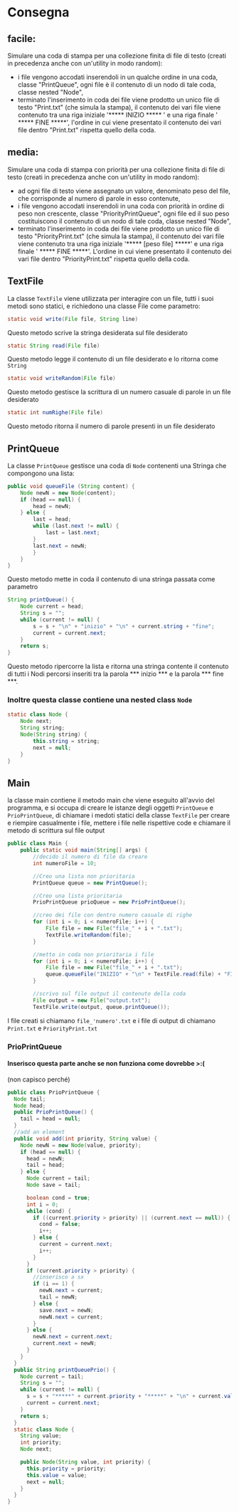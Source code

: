 # Consegna
## facile:
Simulare una coda di stampa per una collezione finita di file di testo 
(creati in precedenza anche con un'utility in modo random):
- i file vengono accodati inserendoli in un qualche ordine in una coda,
classe "PrintQueue", ogni file è il contenuto di un nodo di tale coda, 
classe nested "Node",
- terminato l'inserimento in coda dei file viene prodotto un unico file di testo 
"Print.txt" (che simula la stampa), il contenuto dei vari file viene contenuto 
tra una riga iniziale '***** INIZIO ***** ' e una riga finale  ' ***** FINE *****', 
l'ordine in cui viene presentato il contenuto dei vari file dentro "Print.txt" 
rispetta quello della coda.

## media:
Simulare una coda di stampa con priorità per una collezione finita di file di testo
(creati in precedenza anche con un'utility in modo random):
- ad ogni file di testo viene assegnato un valore, denominato peso del file,
che corrisponde al numero di parole in esso contenute,
- i file vengono accodati inserendoli in una coda con priorità in ordine di
peso non crescente, classe
  "PriorityPrintQueue", ogni file ed il suo peso costituiscono il contenuto
di un nodo di tale coda, classe
  nested "Node",
- terminato l'inserimento in coda dei file viene prodotto un unico
file di testo "PriorityPrint.txt" (che simula la stampa), il contenuto dei
vari file viene contenuto tra una riga iniziale '***** [peso file] *****' e una riga
finale ' ***** FINE *****'. L'ordine in cui viene presentato il contenuto dei vari file
dentro "PriorityPrint.txt" rispetta quello della coda.

## TextFile
La classe `TextFile` viene utilizzata per interagire con un file, tutti i suoi metodi
sono statici, e richiedono una classe File come parametro:
```java
static void write(File file, String line)
```
Questo metodo scrive la stringa desiderata sul file desiderato
```java
static String read(File file)
```
Questo metodo legge il contenuto di un file desiderato e lo ritorna come `String`
```java
static void writeRandom(File file)
```
Questo metodo gestisce la scrittura di un numero casuale di parole in un file desiderato
```java
static int numRighe(File file)
```
Questo metodo ritorna il numero di parole presenti in un file desiderato

## PrintQueue
La classe `PrintQueue` gestisce una coda di `Node` contenenti una Stringa
che compongono una lista:
```java
public void queueFile (String content) {
    Node newN = new Node(content);
    if (head == null) {
        head = newN;
    } else {
        last = head;
        while (last.next != null) {
            last = last.next;
        }
        last.next = newN;
        }
    }
}
```
Questo metodo mette in coda il contenuto di una stringa passata come parametro
```java
String printQueue() {
    Node current = head;
    String s = "";
    while (current != null) {
        s = s + "\n" + "inizio" + "\n" + current.string + "fine";
        current = current.next;
    }
    return s;
}
```
Questo metodo ripercorre la lista e ritorna una stringa contente
il contenuto di tutti i Nodi percorsi inseriti tra la parola
*** inizio *** e la parola *** fine ***.

### Inoltre questa classe contiene una nested class `Node`
```java
static class Node { 
    Node next;
    String string;
    Node(String string) {
        this.string = string;
        next = null;
    }
}
```

## Main
la classe main contiene il metodo main che viene eseguito all'avvio del programma,
e si occupa di creare le istanze degli oggetti `PrintQueue` e `PrioPrintQueue`,
di chiamare i medoti statici della classe `TextFile` per creare e riempire casualmente
i file, mettere i file nelle rispettive code e chiamare il metodo di scrittura sul file
output
```java
public class Main {
    public static void main(String[] args) {
        //decido il numero di file da creare
        int numeroFile = 10;

        //Creo una lista non prioritaria
        PrintQueue queue = new PrintQueue();

        //Creo una lista prioritaria
        PrioPrintQueue prioQueue = new PrioPrintQueue();

        //creo dei file con dentro numero casuale di righe
        for (int i = 0; i < numeroFile; i++) {
            File file = new File("file_" + i + ".txt");
            TextFile.writeRandom(file);
        }

        //metto in coda non prioritaria i file
        for (int i = 0; i < numeroFile; i++) {
            File file = new File("file_" + i + ".txt");
            queue.queueFile("INIZIO" + "\n" + TextFile.read(file) + "FINE" + "\n");
        }

        //scrivo sul file output il contenuto della coda
        File output = new File("output.txt");
        TextFile.write(output, queue.printQueue());
```
I file creati si chiamano `file_'numero'.txt` e i file di output di chiamano `Print.txt`
e `PriorityPrint.txt`


### PrioPrintQueue
#### Inserisco questa parte anche se non funziona come dovrebbe >:(
(non capisco perché)

```java
public class PrioPrintQueue {
  Node tail;
  Node head;
  public PrioPrintQueue() {
    tail = head = null;
  }
  //add an element
  public void add(int priority, String value) {
    Node newN = new Node(value, priority);
    if (head == null) {
      head = newN;
      tail = head;
    } else {
      Node current = tail;
      Node save = tail;

      boolean cond = true;
      int i = 0;
      while (cond) {
        if ((current.priority > priority) || (current.next == null)) {
          cond = false;
          i++;
        } else {
          current = current.next;
          i++;
        }
      }
      if (current.priority > priority) {
        //inserisco a sx
        if (i == 1) {
          newN.next = current;
          tail = newN;
        } else {
          save.next = newN;
          newN.next = current;
        }
      } else {
        newN.next = current.next;
        current.next = newN;
      }
    }
  }
  public String printQueuePrio() {
    Node current = tail;
    String s = "";
    while (current != null) {
      s = s + "*****" + current.priority + "*****" + "\n" + current.value + "******FINE******" + "\n";
      current = current.next;
    }
    return s;
  }
  static class Node {
    String value;
    int priority;
    Node next;

    public Node(String value, int priority) {
      this.priority = priority;
      this.value = value;
      next = null;
    }
  }
}
```

